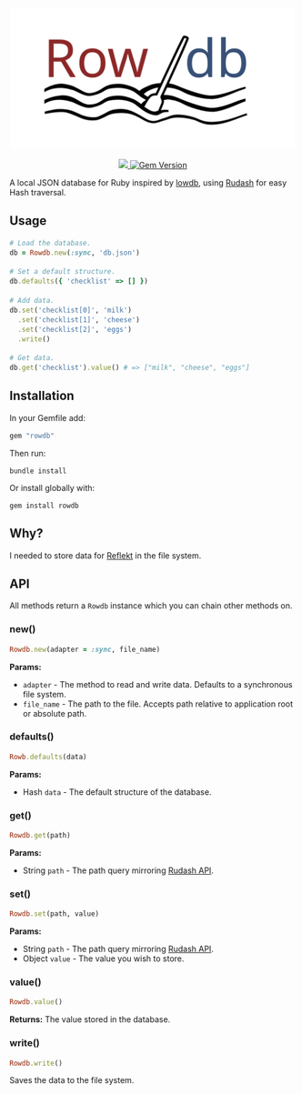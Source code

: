 <p align="center">

  <img src="./Assets/Logo.svg" raw=true width="500" style="margin-left: auto; margin-right: auto;"/>

</p>
<p align="center">

  <a href="https://www.mozilla.org/MPL/2.0/" alt="MPLv2 License">
    <img src="https://img.shields.io/badge/license-MPLv2-blue.svg" />
  </a>
  <a href="https://rubygems.org/gems/rowdb">
    <img src="https://badge.fury.io/rb/rowdb.svg" alt="Gem Version" />
  </a>

</p>

A local JSON database for Ruby inspired by [lowdb](https://github.com/typicode/lowdb), using [Rudash](https://github.com/Attrash-Islam/rudash) for easy Hash traversal.

## Usage

```ruby
# Load the database.
db = Rowdb.new(:sync, 'db.json')

# Set a default structure.
db.defaults({ 'checklist' => [] })

# Add data.
db.set('checklist[0]', 'milk')
  .set('checklist[1]', 'cheese')
  .set('checklist[2]', 'eggs')
  .write()

# Get data.
db.get('checklist').value() # => ["milk", "cheese", "eggs"]
```

## Installation

In your Gemfile add:
```ruby
gem "rowdb"
```  

Then run:
```
bundle install
```

Or install globally with:
```
gem install rowdb
```

## Why?

I needed to store data for [Reflekt](https://github.com/maedi/reflekt) in the file system.

## API

All methods return a `Rowdb` instance which you can chain other methods on.

### new()

```ruby
Rowdb.new(adapter = :sync, file_name)
```

**Params:**
* `adapter` - The method to read and write data. Defaults to a synchronous file system.
* `file_name` - The path to the file. Accepts path relative to application root or absolute path.

### defaults()

```ruby
Rowb.defaults(data)
```

**Params:**
* Hash `data` - The default structure of the database.


### get()

```ruby
Rowdb.get(path)
```

**Params:**
* String `path` - The path query mirroring [Rudash API](https://rudash-website.now.sh/).

### set()

```ruby
Rowdb.set(path, value)
```

**Params:**
* String `path` - The path query mirroring [Rudash API](https://rudash-website.now.sh/).
* Object `value` - The value you wish to store.

### value()

```ruby
Rowdb.value()
```

**Returns:** The value stored in the database.

### write()

```ruby
Rowdb.write()
```

Saves the data to the file system.
